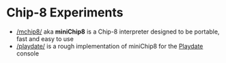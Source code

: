 # Chip-8 Experiments

- [/mchip8/](mchip8/) aka **miniChip8** is a Chip-8 interpreter designed to be portable, fast and easy to use
- [/playdate/](playdate/) is a rough implementation of miniChip8 for the [Playdate](https://play.date/) console
